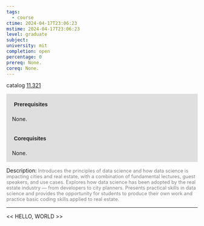```yaml
---
tags:
  - course
ctime: 2024-04-17T23:06:23
mstime: 2024-04-17T23:06:23
level: graduate
subject: 
university: mit
completion: open
percentage: 0
prereq: None.
coreq: None.
---
```


catalog [11.321](http://student.mit.edu/catalog/m11c.html#11.321)

<span style="display: block; padding: 15px; background-color: rgb(100, 100, 100, 0.2);"><font id="m_prereq533_0" style="display: block; font-family: Arial, sans-serif; font-weight: bold; padding: 5px">Prerequisites</font><br><span id="prereq533_0">None.</span></span>
<span style="display: block; padding: 15px; background-color: rgb(100, 100, 100, 0.2);"><font id="m_coreq533_0" style="display: block; font-family: Arial, sans-serif; font-weight: bold; padding: 5px">Corequisites</font><br><span id="coreq533_0">None.</span></span>

<font style="">Description:</font>
<font style="color: grey; font-size: 0.8rem;">Introduces the principles of data science and how data science is impacting cities and real estate, with a combination of fundamental lectures, guest speakers, and use cases. Explores how data science has been adopted by the real estate industry — from developers to city planners. Presents practical skills in data science and provides the opportunity for students to produce their own work and practice basic coding skills applied to real estate.</font>



---

<< HELLO, WORLD >>
